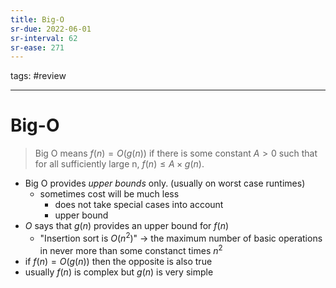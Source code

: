 ```yaml
---
title: Big-O
sr-due: 2022-06-01
sr-interval: 62
sr-ease: 271
---
```

tags: #review

---
# Big-O
>Big O means $f(n) = O(g(n))$ if there is some constant $A > 0$ such that for all sufficiently large n, $f(n) ≤ A × g(n).$

- Big O provides *upper bounds* only. (usually on worst case runtimes)
	- sometimes cost will be much less
		- does not take special cases into account
		- upper bound
- $O$ says that $g(n)$ provides an upper bound for $f(n)$ 
	- "Insertion sort is $O(n^2)$" -> the maximum number of basic operations in never more than some constanct times $n^2$
- if $f(n) =O(g(n))$ then the opposite is also true
- usually $f(n)$ is complex but $g(n)$ is very simple
